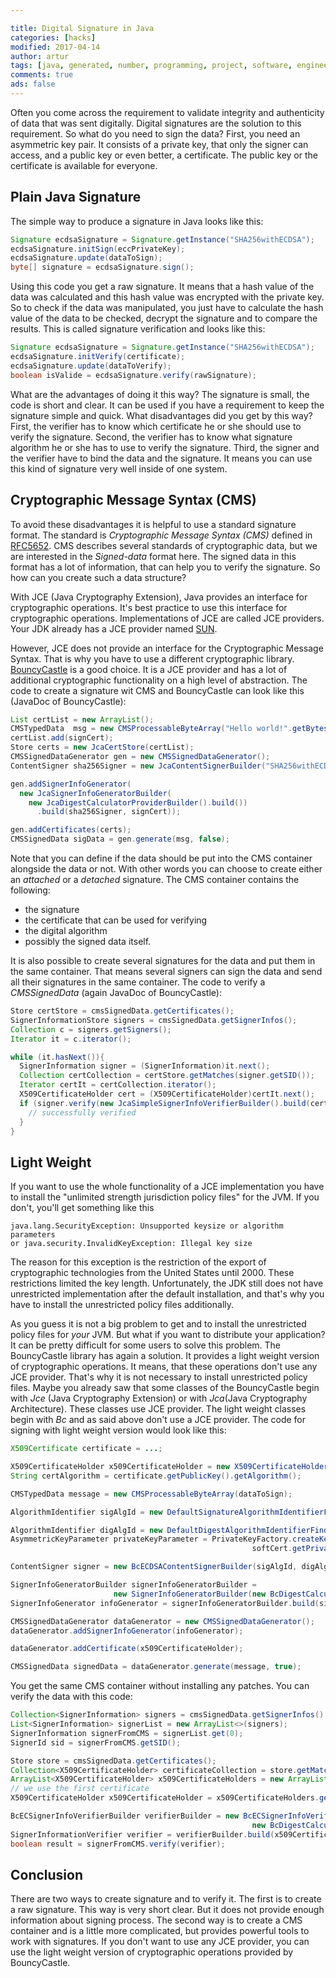 ```yaml
---

title: Digital Signature in Java
categories: [hacks]
modified: 2017-04-14
author: artur
tags: [java, generated, number, programming, project, software, engineering, cryptography, jce, bouncycastle, signature, digital]
comments: true
ads: false
---
```


Often you come across the requirement to validate integrity and authenticity 
of data that was sent digitally. Digital signatures are the solution to this requirement.
So what do you need to sign the data? First, you need an asymmetric key pair. It consists of a private key,
that only the signer can access, and a public key or even better, a certificate.
The public key or the certificate is available for everyone. 

## Plain Java Signature
The simple way to produce a signature in Java 
looks like this:

```java
Signature ecdsaSignature = Signature.getInstance("SHA256withECDSA");
ecdsaSignature.initSign(eccPrivateKey);
ecdsaSignature.update(dataToSign);
byte[] signature = ecdsaSignature.sign();
```

Using this code you get a raw signature. It means that a hash value of the data was calculated and this hash value was
encrypted with the private key. So to check if the data was manipulated, you just have to calculate the
hash value of the data to be checked, decrypt the signature and to compare the results. This is called signature 
verification and looks like this:

```java
Signature ecdsaSignature = Signature.getInstance("SHA256withECDSA");
ecdsaSignature.initVerify(certificate);
ecdsaSignature.update(dataToVerify);
boolean isValide = ecdsaSignature.verify(rawSignature);
```

What are the advantages of doing it this way? The signature is small, the code is short and clear. It can be used if you have a requirement to keep 
the signature simple and quick. What disadvantages did you get by
this way? First, the verifier has to know which certificate he or she should use to verify the signature. Second, the verifier has to know
what signature algorithm he or she has to use to verify the signature. Third, the signer and the verifier have to bind the data and the signature.
It means you can use this kind of signature very well inside of one system.

## Cryptographic Message Syntax (CMS)
To avoid these disadvantages it is helpful to use a standard signature format. The standard is *Cryptographic Message Syntax (CMS)* defined in
[RFC5652](https://tools.ietf.org/html/rfc5652). CMS describes several standards of cryptographic data, but we are interested in the *Signed-data* format here.
The signed data in this format has a lot of information, that can help you to verify the signature. So how can you create such a data structure?

With JCE (Java Cryptography Extension), Java provides an interface for cryptographic operations. It's best practice to use this interface for cryptographic
operations. Implementations of JCE are called JCE providers. Your JDK already has a JCE provider named
[SUN](http://docs.oracle.com/javase/8/docs/technotes/guides/security/SunProviders.html#SUNProvider). 

However, JCE does not provide an interface for the Cryptographic Message Syntax.
That is why you have to use a different cryptographic library.
[BouncyCastle](https://www.bouncycastle.org/java.html) is a good choice. It is a JCE provider
and has a lot of additional cryptographic functionality on a high level of abstraction. The code to create a signature wit CMS and BouncyCastle can look like this (JavaDoc of BouncyCastle):

```java
List certList = new ArrayList();
CMSTypedData  msg = new CMSProcessableByteArray("Hello world!".getBytes());
certList.add(signCert);
Store certs = new JcaCertStore(certList);
CMSSignedDataGenerator gen = new CMSSignedDataGenerator();
ContentSigner sha256Signer = new JcaContentSignerBuilder("SHA256withECDSA").build(signKP.getPrivate());

gen.addSignerInfoGenerator(
  new JcaSignerInfoGeneratorBuilder(
    new JcaDigestCalculatorProviderBuilder().build())
      .build(sha256Signer, signCert));

gen.addCertificates(certs);
CMSSignedData sigData = gen.generate(msg, false);
```

Note that you can define if the data should be put into the CMS container alongside the data or not. With other words you can choose to create either 
an _attached_ or a _detached_ signature.
The CMS container contains the following:

* the signature
* the certificate that can be used for verifying
* the digital algorithm
* possibly the signed data itself.

It is also possible to create several signatures for the data and put them in the same container. That means several signers can sign the data and send
all their signatures in the same container.
The code to verify a *CMSSignedData* (again JavaDoc of BouncyCastle):

```java
Store certStore = cmsSignedData.getCertificates();
SignerInformationStore signers = cmsSignedData.getSignerInfos();
Collection c = signers.getSigners();
Iterator it = c.iterator();

while (it.hasNext()){
  SignerInformation signer = (SignerInformation)it.next();
  Collection certCollection = certStore.getMatches(signer.getSID());
  Iterator certIt = certCollection.iterator();
  X509CertificateHolder cert = (X509CertificateHolder)certIt.next();
  if (signer.verify(new JcaSimpleSignerInfoVerifierBuilder().build(cert))) {
    // successfully verified
  }
}
```

## Light Weight
If you want to use the whole functionality of a JCE implementation you have to install the "unlimited strength jurisdiction policy files" for the JVM. If you don't,
you'll get something like this

```
java.lang.SecurityException: Unsupported keysize or algorithm parameters 
or java.security.InvalidKeyException: Illegal key size
```

The reason for this exception is the restriction of the export of cryptographic technologies from the United States until 2000.
These restrictions limited the key length. Unfortunately, the JDK still does not have unrestricted implementation after the default installation,
and that's why you have to install the unrestricted policy files additionally.

As you guess it is not a big problem to get and to install the unrestricted policy files for *your* JVM. But what if you 
want to distribute your application? It can be pretty difficult for some users to solve this problem. The BouncyCastle library
has again a solution. It provides a light weight version of cryptographic operations. It means, that these operations don't use any JCE
provider. That's why it is not necessary to install unrestricted policy files. Maybe you already saw that some classes of the BouncyCastle
begin with _Jce_  (Java Cryptography Extension) or with _Jca_(Java Cryptography Architecture). These classes use JCE provider.
The light weight classes begin with _Bc_ and as said above don't use a JCE provider.
The code for signing with light weight version would look like this: 

```java
X509Certificate certificate = ...;

X509CertificateHolder x509CertificateHolder = new X509CertificateHolder(certificate.getEncoded());
String certAlgorithm = certificate.getPublicKey().getAlgorithm();

CMSTypedData message = new CMSProcessableByteArray(dataToSign);

AlgorithmIdentifier sigAlgId = new DefaultSignatureAlgorithmIdentifierFinder().find("SHA256WithECDSA");

AlgorithmIdentifier digAlgId = new DefaultDigestAlgorithmIdentifierFinder().find(sigAlgId);
AsymmetricKeyParameter privateKeyParameter = PrivateKeyFactory.createKey(
                                                      softCert.getPrivateKey().getEncoded());

ContentSigner signer = new BcECDSAContentSignerBuilder(sigAlgId, digAlgId).build(privateKeyParameter);

SignerInfoGeneratorBuilder signerInfoGeneratorBuilder = 
                       new SignerInfoGeneratorBuilder(new BcDigestCalculatorProvider());
SignerInfoGenerator infoGenerator = signerInfoGeneratorBuilder.build(signer, x509CertificateHolder);

CMSSignedDataGenerator dataGenerator = new CMSSignedDataGenerator();
dataGenerator.addSignerInfoGenerator(infoGenerator);

dataGenerator.addCertificate(x509CertificateHolder);

CMSSignedData signedData = dataGenerator.generate(message, true);
```

You get the same CMS container without installing any patches. You can verify the data with this code:

```java
Collection<SignerInformation> signers = cmsSignedData.getSignerInfos().getSigners();
List<SignerInformation> signerList = new ArrayList<>(signers);
SignerInformation signerFromCMS = signerList.get(0);
SignerId sid = signerFromCMS.getSID();

Store store = cmsSignedData.getCertificates();
Collection<X509CertificateHolder> certificateCollection = store.getMatches(sid);
ArrayList<X509CertificateHolder> x509CertificateHolders = new ArrayList<>(certificateCollection);
// we use the first certificate
X509CertificateHolder x509CertificateHolder = x509CertificateHolders.get(0);

BcECSignerInfoVerifierBuilder verifierBuilder = new BcECSignerInfoVerifierBuilder(
                                                      new BcDigestCalculatorProvider());
SignerInformationVerifier verifier = verifierBuilder.build(x509CertificateHolder);
boolean result = signerFromCMS.verify(verifier);
```

## Conclusion
There are two ways to create signature and to verify it. The first is to create a raw signature. This way is very short clear. But it does not provide enough 
information about signing process. The second way is to create a CMS container and is a little more complicated, but provides powerful tools to work with signatures. If you don't want 
to use any JCE provider, you can use the light weight version of cryptographic operations provided by BouncyCastle.
